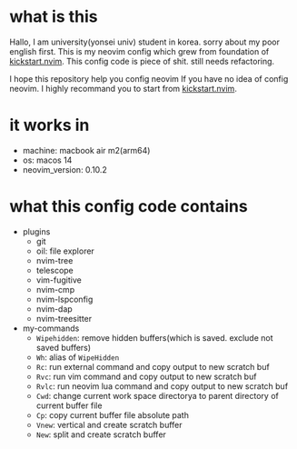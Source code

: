 # what is this 
Hallo, I am university(yonsei univ) student in korea. sorry about my poor english first.
This is my neovim config which grew from foundation of [kickstart.nvim](https://github.com/nvim-lua/kickstart.nvim).
This config code is piece of shit. still needs refactoring.

I hope this repository help you config neovim
If you have no idea of config neovim. I highly recommand you to start from [kickstart.nvim](https://github.com/nvim-lua/kickstart.nvim).


# it works in
- machine: macbook air m2(arm64)
- os: macos 14
- neovim_version: 0.10.2

# what this config code contains
- plugins
  - git
  - oil: file explorer
  - nvim-tree
  - telescope
  - vim-fugitive
  - nvim-cmp
  - nvim-lspconfig
  - nvim-dap
  - nvim-treesitter
- my-commands
  - `Wipehidden`: remove hidden buffers(which is saved. exclude not saved buffers)
  - `Wh`: alias of `WipeHidden`
  - `Rc`: run external command and copy output to new scratch buf
  - `Rvc`: run vim command and copy output to new scratch buf
  - `Rvlc`: run neovim lua command and copy output to new scratch buf
  - `Cwd`: change current work space directorya to parent directory of current buffer file
  - `Cp`: copy current buffer file absolute path
  - `Vnew`: vertical and create scratch buffer
  - `New`: split and create scratch buffer


